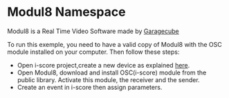 Modul8 Namespace
==========
Modul8 is a Real Time Video Software made by [Garagecube](http://garagecube/com)

To run this exemple, you need to have a valid copy of Modul8 with the OSC module installed on your computer. Then follow these steps:

- Open i-score project,create a new device as explained [here](http://i-score.org/examples/modul8/).
- Open Modul8, download and install OSC(i-score) module from the public library. Activate this module, the receiver and the sender.
- Create an event in i-score then assign parameters.

